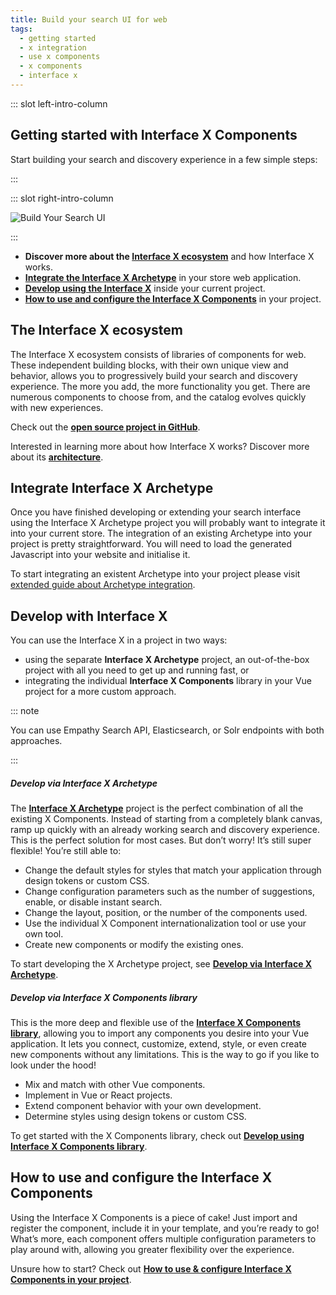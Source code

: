 ```yaml
---
title: Build your search UI for web
tags:
  - getting started
  - x integration
  - use x components
  - x components
  - interface x
---
```


::: slot left-intro-column

## Getting started with Interface X Components

Start building your search and discovery experience in a few simple steps:

:::

::: slot right-intro-column

<img :src="$withBase('/assets/media/build-search-ui.svg')" alt="Build Your Search UI">

:::

- **Discover more about the [Interface X ecosystem](#the-interface-x-ecosystem)** and how
  Interface&nbsp;X works.
- **[Integrate the Interface X Archetype](#integrate-interface-x-archetype)** in your store web
  application.
- **[Develop using the Interface X](#develop-with-interface-x)** inside your current project.
- **[How to use and configure the Interface X Components](#how-to-use-and-configure-the-interface-x-components)**
  in your project.

<!-- 3. Style your UI. 4. Translate your search experience-->
<!-- HIDE VIDEO UNTIL CONTENT BOX FIXED <VideoContent title="Want to learn more?" :links="[{title:'How-to guide',link:'/develop-empathy-platform/build-search-ui/web-x-components-integration-guide'},{title:'Architecture',link:'/develop-empathy-platform/build-search-ui/x-architecture/'},{title:'UI reference',link:'/develop-empathy-platform/ui-reference/'}]"></VideoContent>-->

## The Interface X ecosystem

The Interface&nbsp;X ecosystem consists of libraries of components for web. These independent
building blocks, with their own unique view and behavior, allows you to progressively build your
search and discovery experience. The more you add, the more functionality you get. There are
numerous components to choose from, and the catalog evolves quickly with new experiences.

Check out the **[open source project in GitHub](https://github.com/empathyco/x)**.

Interested in learning more about how Interface&nbsp;X works? Discover more about its
**[architecture](x-architecture/README.md)**.

## Integrate Interface X Archetype

Once you have finished developing or extending your search interface using the
Interface&nbsp;X&nbsp;Archetype project you will probably want to integrate it into your current
store. The integration of an existing Archetype into your project is pretty straightforward. You
will need to load the generated Javascript into your website and initialise it.

To start integrating an existent Archetype into your project please visit
[extended guide about Archetype integration](web-archetype-integration-guide.md).

## Develop with Interface X

You can use the Interface X in a project in two ways:

- using the separate **Interface&nbsp;X&nbsp;Archetype** project, an out-of-the-box project with all
  you need to get up and running fast, or
- integrating the individual **Interface&nbsp;X&nbsp;Components** library in your Vue project for a
  more custom approach.

::: note

You can use Empathy Search API, Elasticsearch, or Solr endpoints with both approaches.

:::

##### Develop via Interface X Archetype

The **[Interface&nbsp;X&nbsp;Archetype](https://github.com/empathyco/x-archetype)** project is the
perfect combination of all the existing X&nbsp;Components. Instead of starting from a completely
blank canvas, ramp up quickly with an already working search and discovery experience. This is the
perfect solution for most cases. But don’t worry! It’s still super flexible! You’re still able to:

- Change the default styles for styles that match your application through design tokens or custom
  CSS.
- Change configuration parameters such as the number of suggestions, enable, or disable instant
  search.
- Change the layout, position, or the number of the components used.
- Use the individual X&nbsp;Component internationalization tool or use your own tool.
- Create new components or modify the existing ones.

To start developing the X&nbsp;Archetype project, see
**[Develop via Interface X Archetype](web-archetype-development-guide.md)**.

##### Develop via Interface X Components library

This is the more deep and flexible use of the
**[Interface X Components library](https://github.com/empathyco/x/tree/main/packages/x-components)**,
allowing you to import any components you desire into your Vue application. It lets you connect,
customize, extend, style, or even create new components without any limitations. This is the way to
go if you like to look under the hood!

- Mix and match with other Vue components.
- Implement in Vue or React projects.
- Extend component behavior with your own development.
- Determine styles using design tokens or custom CSS.

To get started with the X Components library, check out
**[Develop using Interface X Components library](web-x-components-integration-guide.md)**.

## How to use and configure the Interface X Components

Using the Interface&nbsp;X&nbsp;Components is a piece of cake! Just import and register the
component, include it in your template, and you’re ready to go! What’s more, each component offers
multiple configuration parameters to play around with, allowing you greater flexibility over the
experience.

Unsure how to start? Check out
**[How to use & configure Interface X Components in your project](web-how-to-use-x-components-guide.md)**.

<!--
## Style your UI

## Translate your search experience

-->
